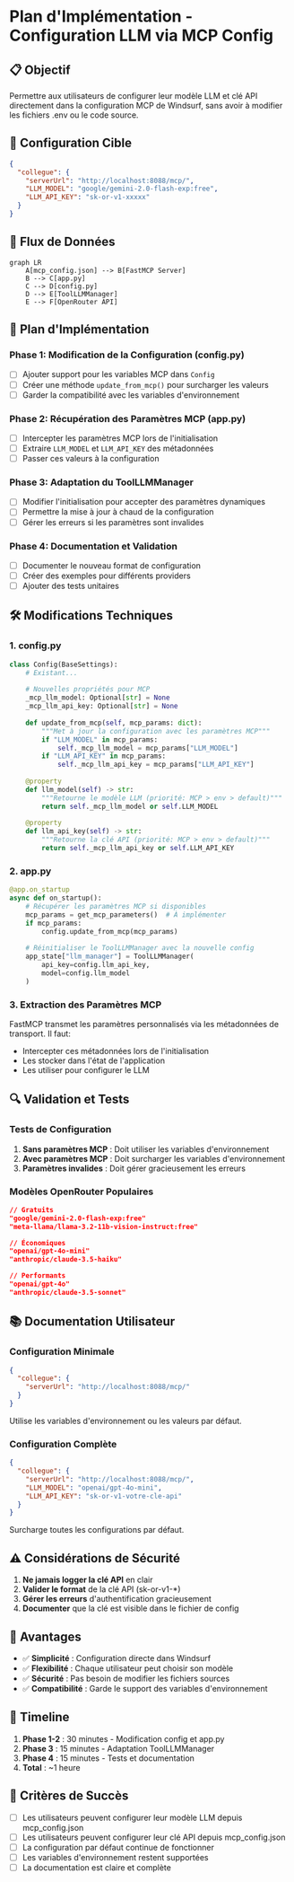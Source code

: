 # Plan d'Implémentation - Configuration LLM via MCP Config

## 📋 Objectif
Permettre aux utilisateurs de configurer leur modèle LLM et clé API directement dans la configuration MCP de Windsurf, sans avoir à modifier les fichiers .env ou le code source.

## 🎯 Configuration Cible
```json
{
  "collegue": {
    "serverUrl": "http://localhost:8088/mcp/",
    "LLM_MODEL": "google/gemini-2.0-flash-exp:free",
    "LLM_API_KEY": "sk-or-v1-xxxxx"
  }
}
```

## 🔄 Flux de Données
```mermaid
graph LR
    A[mcp_config.json] --> B[FastMCP Server]
    B --> C[app.py]
    C --> D[config.py]
    D --> E[ToolLLMManager]
    E --> F[OpenRouter API]
```

## 📝 Plan d'Implémentation

### Phase 1: Modification de la Configuration (config.py)
- [ ] Ajouter support pour les variables MCP dans `Config`
- [ ] Créer une méthode `update_from_mcp()` pour surcharger les valeurs
- [ ] Garder la compatibilité avec les variables d'environnement

### Phase 2: Récupération des Paramètres MCP (app.py)
- [ ] Intercepter les paramètres MCP lors de l'initialisation
- [ ] Extraire `LLM_MODEL` et `LLM_API_KEY` des métadonnées
- [ ] Passer ces valeurs à la configuration

### Phase 3: Adaptation du ToolLLMManager
- [ ] Modifier l'initialisation pour accepter des paramètres dynamiques
- [ ] Permettre la mise à jour à chaud de la configuration
- [ ] Gérer les erreurs si les paramètres sont invalides

### Phase 4: Documentation et Validation
- [ ] Documenter le nouveau format de configuration
- [ ] Créer des exemples pour différents providers
- [ ] Ajouter des tests unitaires

## 🛠️ Modifications Techniques

### 1. config.py
```python
class Config(BaseSettings):
    # Existant...
    
    # Nouvelles propriétés pour MCP
    _mcp_llm_model: Optional[str] = None
    _mcp_llm_api_key: Optional[str] = None
    
    def update_from_mcp(self, mcp_params: dict):
        """Met à jour la configuration avec les paramètres MCP"""
        if "LLM_MODEL" in mcp_params:
            self._mcp_llm_model = mcp_params["LLM_MODEL"]
        if "LLM_API_KEY" in mcp_params:
            self._mcp_llm_api_key = mcp_params["LLM_API_KEY"]
    
    @property
    def llm_model(self) -> str:
        """Retourne le modèle LLM (priorité: MCP > env > default)"""
        return self._mcp_llm_model or self.LLM_MODEL
    
    @property
    def llm_api_key(self) -> str:
        """Retourne la clé API (priorité: MCP > env > default)"""
        return self._mcp_llm_api_key or self.LLM_API_KEY
```

### 2. app.py
```python
@app.on_startup
async def on_startup():
    # Récupérer les paramètres MCP si disponibles
    mcp_params = get_mcp_parameters()  # À implémenter
    if mcp_params:
        config.update_from_mcp(mcp_params)
    
    # Réinitialiser le ToolLLMManager avec la nouvelle config
    app_state["llm_manager"] = ToolLLMManager(
        api_key=config.llm_api_key,
        model=config.llm_model
    )
```

### 3. Extraction des Paramètres MCP
FastMCP transmet les paramètres personnalisés via les métadonnées de transport. Il faut:
- Intercepter ces métadonnées lors de l'initialisation
- Les stocker dans l'état de l'application
- Les utiliser pour configurer le LLM

## 🔍 Validation et Tests

### Tests de Configuration
1. **Sans paramètres MCP** : Doit utiliser les variables d'environnement
2. **Avec paramètres MCP** : Doit surcharger les variables d'environnement
3. **Paramètres invalides** : Doit gérer gracieusement les erreurs

### Modèles OpenRouter Populaires
```json
// Gratuits
"google/gemini-2.0-flash-exp:free"
"meta-llama/llama-3.2-11b-vision-instruct:free"

// Économiques
"openai/gpt-4o-mini"
"anthropic/claude-3.5-haiku"

// Performants
"openai/gpt-4o"
"anthropic/claude-3.5-sonnet"
```

## 📚 Documentation Utilisateur

### Configuration Minimale
```json
{
  "collegue": {
    "serverUrl": "http://localhost:8088/mcp/"
  }
}
```
Utilise les variables d'environnement ou les valeurs par défaut.

### Configuration Complète
```json
{
  "collegue": {
    "serverUrl": "http://localhost:8088/mcp/",
    "LLM_MODEL": "openai/gpt-4o-mini",
    "LLM_API_KEY": "sk-or-v1-votre-cle-api"
  }
}
```
Surcharge toutes les configurations par défaut.

## ⚠️ Considérations de Sécurité

1. **Ne jamais logger la clé API** en clair
2. **Valider le format** de la clé API (sk-or-v1-*)
3. **Gérer les erreurs** d'authentification gracieusement
4. **Documenter** que la clé est visible dans le fichier de config

## 🚀 Avantages

- ✅ **Simplicité** : Configuration directe dans Windsurf
- ✅ **Flexibilité** : Chaque utilisateur peut choisir son modèle
- ✅ **Sécurité** : Pas besoin de modifier les fichiers sources
- ✅ **Compatibilité** : Garde le support des variables d'environnement

## 📅 Timeline

1. **Phase 1-2** : 30 minutes - Modification config et app.py
2. **Phase 3** : 15 minutes - Adaptation ToolLLMManager
3. **Phase 4** : 15 minutes - Tests et documentation
4. **Total** : ~1 heure

## 🎯 Critères de Succès

- [ ] Les utilisateurs peuvent configurer leur modèle LLM depuis mcp_config.json
- [ ] Les utilisateurs peuvent configurer leur clé API depuis mcp_config.json
- [ ] La configuration par défaut continue de fonctionner
- [ ] Les variables d'environnement restent supportées
- [ ] La documentation est claire et complète
